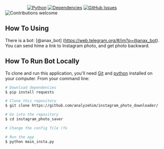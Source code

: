 &nbsp;&nbsp;&nbsp;&nbsp;&nbsp;&nbsp;&nbsp;&nbsp;&nbsp;&nbsp;&nbsp;&nbsp;&nbsp;&nbsp;&nbsp;&nbsp;&nbsp;
[![Python](https://img.shields.io/badge/python-2.7-brightgreen.svg)](https://www.python.org/download/releases/2.7)
[![Dependencies](https://img.shields.io/badge/dependencies-up%20to%20date-brightgreen.svg)](http://docs.python-requests.org/en/master)
[![GitHub Issues](https://img.shields.io/github/issues/anfederico/Clairvoyant.svg)](https://github.com/anfederico/Clairvoyant/issues)
![Contributions welcome](https://img.shields.io/badge/contributions-welcome-orange.svg)


## How To Using
There is a bot: [@anax_bot] (https://web.telegram.org/#/im?p=@anax_bot).
You can send hime a link to Instagram photo, and get photo backward.



## How To Run Bot Locally

To clone and run this application, you'll need [Git](https://git-scm.com) and [python](https://www.python.org/download/releases/2.7) installed on your computer. From your command line:

```bash
# Download dependencies
$ pip install requests

# Clone this repository
$ git clone https://github.com/analyzehim/instagram_photo_downloader/

# Go into the repository
$ cd instagram_photo_saver

# Change the config file (fo

# Run the app
$ python main_insta.py
```
